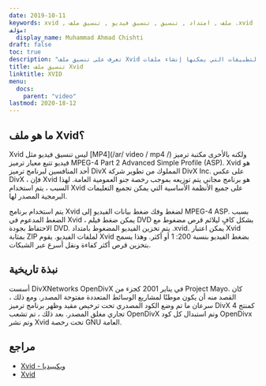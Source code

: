 ```yaml
---
date: 2019-10-11
keywords: xvid , ملف , امتداد , تنسيق , تنسيق فيديو , تنسيق ملف .xvid , تنسيق ملف xvid , امتداد .xvid , امتداد xvid , كيفية فتح ملف xvid
مؤلف:
  display_name: Muhammad Ahmad Chishti
draft: false
toc: true
description: "تعرف على تنسيق ملف Xvid وواجهات برمجة التطبيقات التي يمكنها إنشاء ملفات Xvid وفتحها"
title: تنسيق ملف Xvid
linktitle: XVID
menu:
  docs:
    parent: "video"
lastmod: 2020-18-12
---
```


## ما هو ملف Xvid؟ ##

Xvid ليس تنسيق فيديو مثل [MP4](/ar/ video / mp4 /) ولكنه بالأحرى مكتبة ترميز فيديو تتبع معيار ترميز MPEG-4 Part 2 Advanced Simple Profile (ASP). Xvid هو أحد المنافسين لبرنامج ترميز DivX المملوك من تطوير شركة DivX Inc. على عكس DivX ، فإن Xvid هو برنامج مجاني يتم توزيعه بموجب رخصة جنو العمومية العامة. لهذا السبب ، يتم استخدام Xvid على جميع الأنظمة الأساسية التي يمكن تجميع التعليمات البرمجية المصدر لها.

يتم استخدام برنامج Xvid لضغط وفك ضغط بيانات الفيديو إلى MPEG-4 ASP. بسبب الضغط المدعوم في Xvid ، يمكن ضغط فيلم DVD بشكل كافٍ ليلائم قرص مضغوط مع الاحتفاظ بجودة DVD. يتم تخزين الفيديو المضغوط بامتداد .xvid. يمكن اعتبار Xvid بمثابة ZIP لملفات الفيديو. يقوم Xvid بضغط الفيديو بنسبة 200: 1 أو أكثر. وهذا يسمح بتخزين قرص أكثر كفاءة ونقل أسرع عبر الشبكات.

## نبذة تاريخية ##

أسست DivXNetworks OpenDivX في يناير 2001 كجزء من Project Mayo. كان القصد منه أن يكون موطنًا لمشاريع الوسائط المتعددة مفتوحة المصدر. ومع ذلك ، سرعان ما تم وضع الكود المصدري تحت ترخيص مقيد وظهر برنامج ترميز DivX 4 كمنتج تجاري مغلق المصدر. بعد ذلك ، تم تشعب OpenDivX وتم استبدال كل كود OpenDivx وتم نشر Xvid تحت رخصة GNU العامة.

## مراجع ##

- [Xvid - ويكيبيديا](https://en.wikipedia.org/wiki/Xvid)
- [Xvid](https://www.xvid.com/)
